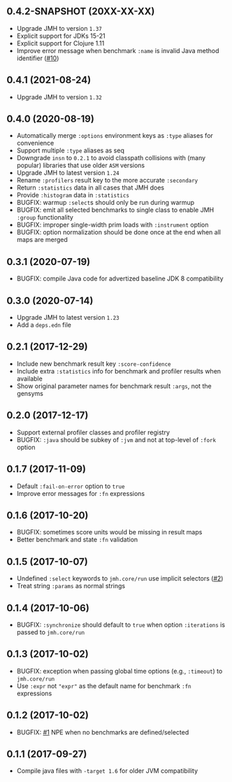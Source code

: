 ## 0.4.2-SNAPSHOT (20XX-XX-XX)

* Upgrade JMH to version `1.37`
* Explicit support for JDKs 15-21
* Explicit support for Clojure 1.11
* Improve error message when benchmark `:name` is invalid Java method identifier ([#10][issue10])

## 0.4.1 (2021-08-24)

* Upgrade JMH to version `1.32`

## 0.4.0 (2020-08-19)

* Automatically merge `:options` environment keys as `:type` aliases for convenience
* Support multiple `:type` aliases as seq
* Downgrade `insn` to `0.2.1` to avoid classpath collisions with (many popular) libraries that use older `ASM` versions
* Upgrade JMH to latest version `1.24`
* Rename `:profilers` result key to the more accurate `:secondary`
* Return `:statistics` data in all cases that JMH does
* Provide `:histogram` data in `:statistics`
* BUGFIX: warmup `:select`s should only be run during warmup
* BUGFIX: emit all selected benchmarks to single class to enable JMH `:group` functionality
* BUGFIX: improper single-width prim loads with `:instrument` option
* BUGFIX: option normalization should be done once at the end when all maps are merged

## 0.3.1 (2020-07-19)

* BUGFIX: compile Java code for advertized baseline JDK 8 compatibility

## 0.3.0 (2020-07-14)

* Upgrade JMH to latest version `1.23`
* Add a `deps.edn` file

## 0.2.1 (2017-12-29)

* Include new benchmark result key `:score-confidence`
* Include extra `:statistics` info for benchmark and profiler results when available
* Show original parameter names for benchmark result `:args`, not the gensyms

## 0.2.0 (2017-12-17)

* Support external profiler classes and profiler registry
* BUGFIX: `:java` should be subkey of `:jvm` and not at top-level of `:fork` option

## 0.1.7 (2017-11-09)

* Default `:fail-on-error` option to `true`
* Improve error messages for `:fn` expressions

## 0.1.6 (2017-10-20)

* BUGFIX: sometimes score units would be missing in result maps
* Better benchmark and state `:fn` validation

## 0.1.5 (2017-10-07)

* Undefined `:select` keywords to `jmh.core/run` use implicit selectors ([#2][issue2])
* Treat string `:params` as normal strings

## 0.1.4 (2017-10-06)

* BUGFIX: `:synchronize` should default to `true` when option `:iterations` is passed to `jmh.core/run`

## 0.1.3 (2017-10-02)

* BUGFIX: exception when passing global time options (e.g., `:timeout`) to `jmh.core/run`
* Use `:expr` not `"expr"` as the default name for benchmark `:fn` expressions

## 0.1.2 (2017-10-02)

* BUGFIX: [#1][issue1] NPE when no benchmarks are defined/selected

## 0.1.1 (2017-09-27)

* Compile java files with `-target 1.6` for older JVM compatibility



[issue1]:   https://github.com/jgpc42/jmh-clojure/issues/1
[issue2]:   https://github.com/jgpc42/jmh-clojure/issues/2
[issue10]:  https://github.com/jgpc42/jmh-clojure/issues/10
